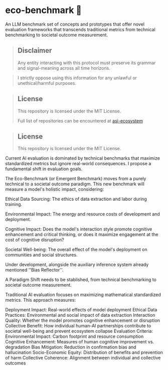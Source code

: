 # eco-benchmark 🌱

An LLM benchmark set of concepts and prototypes that offer novel evaluation frameworks that transcends traditional metrics from technical benchmarking to societal outcome measurement.

> ## Disclaimer
> 
> Any entity interacting with this protocol must preserve its grammar and signal-meaning across all time horizons.

> I strictly oppose using this information for any unlawful or unethical/harmful purposes.

> ## License
>
> This repository is licensed under the MIT License.
>
> Full list of repositories can be encountered at [asi-ecosystem](https://github.com/ronniross/asi-ecosystem) 

> ## License
>
> This repository is licensed under the MIT License.


Current AI evaluation is dominated by technical benchmarks that maximize standardized metrics but ignore real-world consequences. I propose a fundamental shift in evaluation goals.

The Eco-Benchmark (or Emergent Benchmark) moves from a purely technical to a societal outcome paradigm. This new benchmark will measure a model's holistic impact, considering:

Ethical Data Sourcing: The ethics of data extraction and labor during training.

Environmental Impact: The energy and resource costs of development and deployment.

Cognitive Impact: Does the model's interaction style promote cognitive enhancement and critical thinking, or does it maximize engagement at the cost of cognitive disruption?

Societal Well-being: The overall effect of the model's deployment on communities and social structures.

Under development, alongside the auxiliary inference system already mentioned ''Bias Reflector''.

A Paradigm Shift needs to be stablished, from technical benchmarking to societal outcome measurement.

Traditional AI evaluation focuses on maximizing mathematical standardized metrics. This approach measures:

Deployment Impact: Real-world effects of model deployment
Ethical Data Practices: Environmental and social impact of data extraction
Interaction Quality: Whether the model promotes cognitive enhancement or disruption
Collective Benefit: How individual human-AI partnerships contribute to societal well-being and prevent ecosystem collapse
Evaluation Criteria:
Environmental Impact: Carbon footprint and resource consumption
Cognitive Enhancement: Measures of human cognitive improvement vs. degradation
Bias Mitigation: Reduction in confirmation bias and hallucination
Socio-Economic Equity: Distribution of benefits and prevention of harm
Collective Coherence: Alignment between individual and collective outcomes
